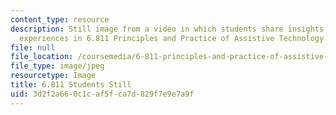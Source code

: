 ```yaml
---
content_type: resource
description: Still image from a video in which students share insights about their
  experiences in 6.811 Principles and Practice of Assistive Technology.
file: null
file_location: /coursemedia/6-811-principles-and-practice-of-assistive-technology-fall-2014/3d2f2a660c1caf5fca7d829f7e9e7a9f_6-811_students-still.jpg
file_type: image/jpeg
resourcetype: Image
title: 6.811 Students Still
uid: 3d2f2a66-0c1c-af5f-ca7d-829f7e9e7a9f
---
```

